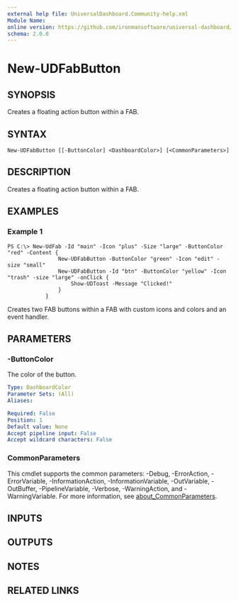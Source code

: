 ```yaml
---
external help file: UniversalDashboard.Community-help.xml
Module Name:
online version: https://github.com/ironmansoftware/universal-dashboard/blob/master/src/UniversalDashboard/Help/New-UDFab.md
schema: 2.0.0
---
```


# New-UDFabButton

## SYNOPSIS
Creates a floating action button within a FAB.

## SYNTAX

```
New-UDFabButton [[-ButtonColor] <DashboardColor>] [<CommonParameters>]
```

## DESCRIPTION
Creates a floating action button within a FAB.

## EXAMPLES

### Example 1
```
PS C:\> New-UdFab -Id "main" -Icon "plus" -Size "large" -ButtonColor "red" -Content {
                New-UDFabButton -ButtonColor "green" -Icon "edit" -size "small"
                New-UDFabButton -Id "btn" -ButtonColor "yellow" -Icon "trash" -size "large" -onClick {
                    Show-UDToast -Message "Clicked!"
                }
            }
```

Creates two FAB buttons within a FAB with custom icons and colors and an event handler.

## PARAMETERS

### -ButtonColor
The color of the button.

```yaml
Type: DashboardColor
Parameter Sets: (All)
Aliases:

Required: False
Position: 1
Default value: None
Accept pipeline input: False
Accept wildcard characters: False
```

### CommonParameters
This cmdlet supports the common parameters: -Debug, -ErrorAction, -ErrorVariable, -InformationAction, -InformationVariable, -OutVariable, -OutBuffer, -PipelineVariable, -Verbose, -WarningAction, and -WarningVariable. For more information, see [about_CommonParameters](http://go.microsoft.com/fwlink/?LinkID=113216).

## INPUTS

## OUTPUTS

## NOTES

## RELATED LINKS
